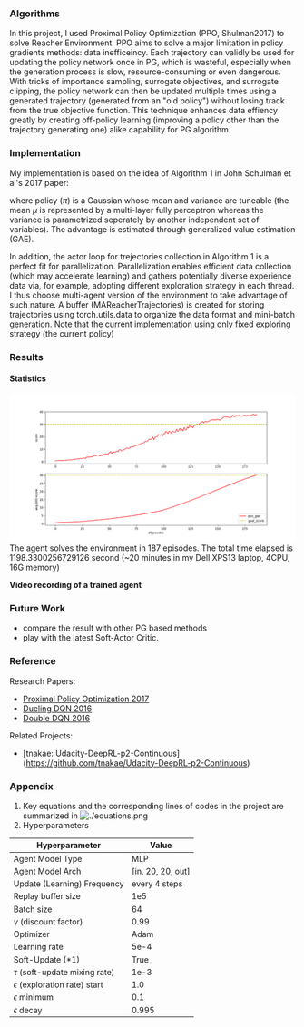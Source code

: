 ### **Algorithms**
In this project, I used Proximal Policy Optimization (PPO, Shulman2017) to solve Reacher Environment. PPO aims to solve a major limitation in policy gradients methods: data inefficeincy. Each trajectory can validly be used for updating the policy network once in PG, which is wasteful, especially when the generation process is slow, resource-consuming or even dangerous. With tricks of importance sampling, surrogate objectives, and surrogate clipping, the policy network can then be updated multiple times using a generated trajectory (generated from an "old policy") without losing track from the true objective function. This technique enhances data effiency greatly by creating off-policy learning (improving a policy other than the trajectory generating one) alike capability for PG algorithm. 

### **Implementation**
My implementation is based on the idea of Algorithm 1 in John Schulman et al's 2017 paper: 


where policy ($\pi$) is a Gaussian whose mean and variance are tuneable (the mean $\mu$ is represented by a multi-layer fully perceptron whereas the variance is parametrized seperately by another independent set of variables). The advantage is estimated through generalized value estimation (GAE).

In addition, the actor loop for trejectories collection in Algorithm 1 is a perfect fit for parallelization. Parallelization enables efficient data collection (which may accelerate learning) and gathers potentially diverse experience data via, for example, adopting different exploration strategy in each thread. I thus choose multi-agent version of the environment to take advantage of such nature. A buffer (MAReacherTrajectories) is created for storing trajectories using torch.utils.data to organize the data format and mini-batch generation. Note that the current implementation using only fixed exploring strategy (the current policy)

### **Results**  

#### **Statistics**
[image1]: ./data/ppo_gae.png 

![Figure1][image1]
The agent solves the environment in 187 episodes. The total time elapsed is 1198.3300256729126 second (~20 minutes in my Dell XPS13 laptop, 4CPU, 16G memory)

**Video recording of a trained agent**

### **Future Work**
- compare the result with other PG based methods
- play with the latest Soft-Actor Critic.

### **Reference**
Research Papers:
- [Proximal Policy Optimization 2017](https://www.nature.com/articles/nature14236)
- [Dueling DQN 2016](https://arxiv.org/abs/1511.06581)
- [Double DQN 2016](https://arxiv.org/abs/1509.06461)

Related Projects:
- [tnakae: Udacity-DeepRL-p2-Continuous]
(https://github.com/tnakae/Udacity-DeepRL-p2-Continuous)



### **Appendix**
1. Key equations and the corresponding lines of codes in the project are summarized in ![./equations.png](./equations.png) 
2. Hyperparameters

| Hyperparameter                      | Value |
| ----------------------------------- | ----- |
| Agent Model Type                    | MLP   |
| Agent Model Arch                    | [in, 20, 20, out] |
| Update (Learning) Frequency         | every 4 steps |
| Replay buffer size                  | 1e5   |
| Batch size                          | 64    |
| $\gamma$ (discount factor)          | 0.99  |
| Optimizer                           | Adam  |
| Learning rate                       | 5e-4  |
| Soft-Update (*1)                      | True  |
| $\tau$ (soft-update mixing rate)    | 1e-3  |
| $\epsilon$ (exploration rate) start | 1.0   |
| $\epsilon$ minimum                  | 0.1   |
| $\epsilon$ decay                    | 0.995 |
